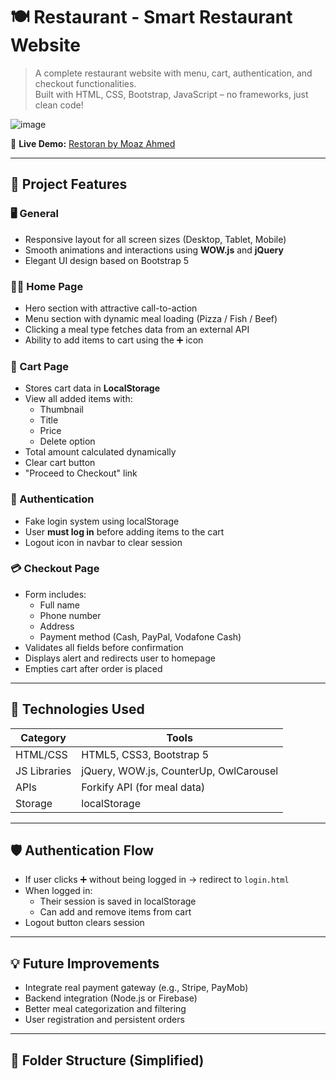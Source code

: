 # 🍽️ Restaurant - Smart Restaurant Website

> A complete restaurant website with menu, cart, authentication, and checkout functionalities.  
> Built with HTML, CSS, Bootstrap, JavaScript – no frameworks, just clean code!

![image](https://github.com/user-attachments/assets/05f823eb-2ee6-4200-8901-eed4c5ef63fc)


🔗 **Live Demo:** [Restoran by Moaz Ahmed](https://moazahmed3.github.io/Restaurant/)
  
---

## 📌 Project Features

### 🖥️ General
- Responsive layout for all screen sizes (Desktop, Tablet, Mobile)
- Smooth animations and interactions using **WOW.js** and **jQuery**
- Elegant UI design based on Bootstrap 5

### 🧑‍🍳 Home Page
- Hero section with attractive call-to-action
- Menu section with dynamic meal loading (Pizza / Fish / Beef)
- Clicking a meal type fetches data from an external API
- Ability to add items to cart using the ➕ icon

### 🛒 Cart Page
- Stores cart data in **LocalStorage**
- View all added items with:
  - Thumbnail
  - Title
  - Price
  - Delete option
- Total amount calculated dynamically
- Clear cart button
- "Proceed to Checkout" link

### 🔐 Authentication
- Fake login system using localStorage
- User **must log in** before adding items to the cart
- Logout icon in navbar to clear session

### 💳 Checkout Page
- Form includes:
  - Full name
  - Phone number
  - Address
  - Payment method (Cash, PayPal, Vodafone Cash)
- Validates all fields before confirmation
- Displays alert and redirects user to homepage
- Empties cart after order is placed

---

## 🧰 Technologies Used

| Category       | Tools                              |
|----------------|-------------------------------------|
| HTML/CSS       | HTML5, CSS3, Bootstrap 5            |
| JS Libraries   | jQuery, WOW.js, CounterUp, OwlCarousel |
| APIs           | Forkify API (for meal data)         |
| Storage        | localStorage                        |

---

## 🛡️ Authentication Flow

- If user clicks ➕ without being logged in → redirect to `login.html`
- When logged in:
  - Their session is saved in localStorage
  - Can add and remove items from cart
- Logout button clears session

---

## 💡 Future Improvements

- Integrate real payment gateway (e.g., Stripe, PayMob)
- Backend integration (Node.js or Firebase)
- Better meal categorization and filtering
- User registration and persistent orders

---

## 📂 Folder Structure (Simplified)

